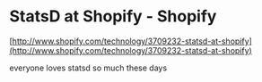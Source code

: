 <!--
id: 8183822404
link: http://tumblr.atmos.org/post/8183822404/statsd-at-shopify-shopify
slug: statsd-at-shopify-shopify
date: Thu Jul 28 2011 13:33:17 GMT-0700 (PDT)
publish: 2011-07-028
tags: 
title: StatsD at Shopify - Shopify
-->


StatsD at Shopify - Shopify
===========================

[http://www.shopify.com/technology/3709232-statsd-at-shopify](http://www.shopify.com/technology/3709232-statsd-at-shopify)

everyone loves statsd so much these days

